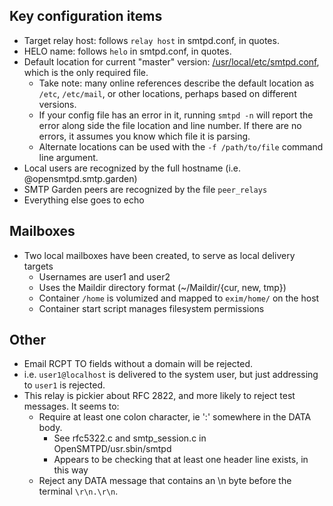 ## Key configuration items

- Target relay host: follows `relay host` in smtpd.conf, in quotes.
- HELO name: follows `helo` in smtpd.conf, in quotes.
- Default location for current "master" version: [/usr/local/etc/smtpd.conf](smtpd.conf), which is the only required file.
  - Take note: many online references describe the default location as `/etc`, `/etc/mail`, or other locations, perhaps based on different versions.
  - If your config file has an error in it, running `smtpd -n` will report the error along side the file location and line number.  If there are no errors, it assumes you know which file it is parsing. 
  - Alternate locations can be used with the `-f /path/to/file` command line argument.
- Local users are recognized by the full hostname (i.e. @opensmtpd.smtp.garden)
- SMTP Garden peers are recognized by the file `peer_relays`
- Everything else goes to echo

## Mailboxes
- Two local mailboxes have been created, to serve as local delivery targets
  - Usernames are user1 and user2
  - Uses the Maildir directory format (~/Maildir/{cur, new, tmp})
  - Container `/home` is volumized and mapped to `exim/home/` on the host
  - Container start script manages filesystem permissions

## Other
- Email RCPT TO fields without a domain will be rejected.
- i.e. `user1@localhost` is delivered to the system user, but just addressing to `user1` is rejected.
- This relay is pickier about RFC 2822, and more likely to reject test messages.  It seems to:
  - Require at least one colon character, ie ':' somewhere in the DATA body.
    - See rfc5322.c and smtp_session.c in OpenSMTPD/usr.sbin/smtpd
    - Appears to be checking that at least one header line exists, in this way
  - Reject any DATA message that contains an \n byte before the terminal `\r\n.\r\n`.
